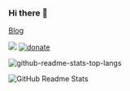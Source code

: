 ### Hi there 👋 

[Blog](https://shiyiya.github.io/)

![](https://visitor-badge.laobi.icu/badge?page_id=shiyiya.visitor-badge)
[![donate](https://img.shields.io/badge/$-donate-ff69b4.svg)](https://paypal.me/ShiYiYa)

![github-readme-stats-top-langs](https://github-readme-stats.vercel.app/api/top-langs/?username=shiyiya&layout=compact&hide_title=true)

![GitHub Readme Stats](https://github-readme-stats.vercel.app/api?username=shiyiya&show_icons=true&hide_title=true)

<!-- <img align="center" style="width: 100%; height: 22vh" src="https://readme.app.surmon.me/api/render?template_id=github-top-languages&props.username=shiyiya"></img> -->

